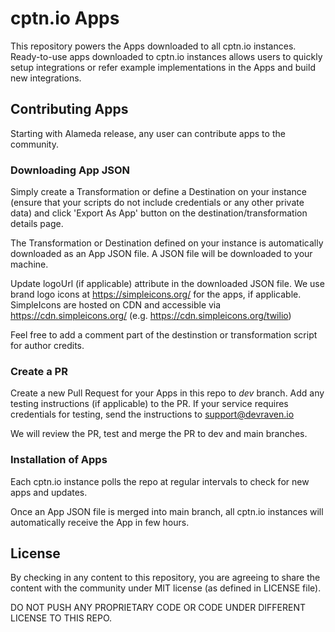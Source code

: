 # cptn.io Apps

This repository powers the Apps downloaded to all cptn.io instances. Ready-to-use apps downloaded to cptn.io instances allows users to quickly setup integrations or refer example implementations in the Apps and build new integrations.

## Contributing Apps

Starting with Alameda release, any user can contribute apps to the community. 

### Downloading App JSON

Simply create a Transformation or define a Destination on your instance (ensure that your scripts do not include credentials or any other private data) and click 'Export As App' button on the destination/transformation details page.

The Transformation or Destination defined on your instance is automatically downloaded as an App JSON file. A JSON file will be downloaded to your machine.

Update logoUrl (if applicable) attribute in the downloaded JSON file. We use brand logo icons at https://simpleicons.org/ for the apps, if applicable. SimpleIcons are hosted on CDN and accessible via https://cdn.simpleicons.org/<slug-id> (e.g. https://cdn.simpleicons.org/twilio)
  
Feel free to add a comment part of the destinstion or transformation script for author credits.
  
### Create a PR
Create a new Pull Request for your Apps in this repo to *dev* branch. Add any testing instructions (if applicable) to the PR. If your service requires credentials for testing, send the instructions to support@devraven.io
  
We will review the PR, test and merge the PR to dev and main branches.
  
### Installation of Apps
Each cptn.io instance polls the repo at regular intervals to check for new apps and updates. 
  
Once an App JSON file is merged into main branch, all cptn.io instances will automatically receive the App in few hours.

## License
By checking in any content to this repository, you are agreeing to share the content with the community under MIT license (as defined in LICENSE file). 
  
DO NOT PUSH ANY PROPRIETARY CODE OR CODE UNDER DIFFERENT LICENSE TO THIS REPO.
